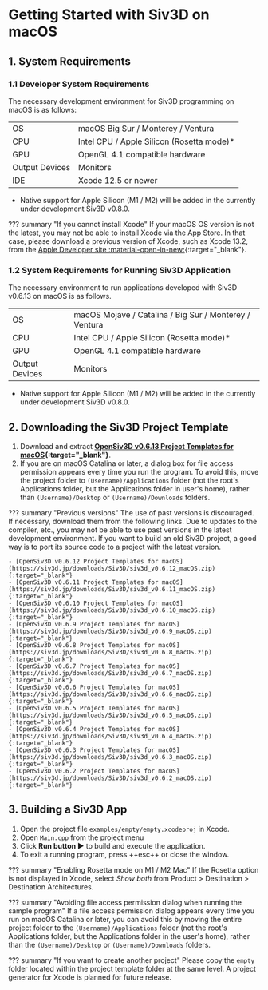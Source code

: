 # Getting Started with Siv3D on macOS

## 1. System Requirements
### 1.1 Developer System Requirements
The necessary development environment for Siv3D programming on macOS is as follows:

|  |  |
|--|--|
| OS | macOS Big Sur / Monterey / Ventura |
| CPU | Intel CPU / Apple Silicon (Rosetta mode)* |
| GPU | OpenGL 4.1 compatible hardware |
| Output Devices | Monitors |
| IDE | Xcode 12.5 or newer |

- Native support for Apple Silicon (M1 / M2) will be added in the currently under development Siv3D v0.8.0.

??? summary "If you cannot install Xcode"
	If your macOS OS version is not the latest, you may not be able to install Xcode via the App Store. In that case, please download a previous version of Xcode, such as Xcode 13.2, from the [Apple Developer site :material-open-in-new:](https://developer.apple.com/download/more/){:target="_blank"}.


### 1.2 System Requirements for Running Siv3D Application
The necessary environment to run applications developed with Siv3D v0.6.13 on macOS is as follows.

|  |  |
|--|--|
| OS | macOS Mojave / Catalina / Big Sur / Monterey / Ventura |
| CPU | Intel CPU / Apple Silicon (Rosetta mode)* |
| GPU | OpenGL 4.1 compatible hardware |
| Output Devices | Monitors |

- Native support for Apple Silicon (M1 / M2) will be added in the currently under development Siv3D v0.8.0.


## 2. Downloading the Siv3D Project Template
1. Download and extract **[OpenSiv3D v0.6.13 Project Templates for macOS](https://siv3d.jp/downloads/Siv3D/siv3d_v0.6.13_macOS.zip){:target="_blank"}**.
1. If you are on macOS Catalina or later, a dialog box for file access permission appears every time you run the program. To avoid this, move the project folder to `(Username)/Applications` folder (not the root's Applications folder, but the Applications folder in user's home), rather than `(Username)/Desktop` or `(Username)/Downloads` folders.

??? summary "Previous versions"
	The use of past versions is discouraged. If necessary, download them from the following links.
	Due to updates to the compiler, etc., you may not be able to use past versions in the latest development environment. If you want to build an old Siv3D project, a good way is to port its source code to a project with the latest version.

	- [OpenSiv3D v0.6.12 Project Templates for macOS](https://siv3d.jp/downloads/Siv3D/siv3d_v0.6.12_macOS.zip){:target="_blank"}
	- [OpenSiv3D v0.6.11 Project Templates for macOS](https://siv3d.jp/downloads/Siv3D/siv3d_v0.6.11_macOS.zip){:target="_blank"}
	- [OpenSiv3D v0.6.10 Project Templates for macOS](https://siv3d.jp/downloads/Siv3D/siv3d_v0.6.10_macOS.zip){:target="_blank"}
	- [OpenSiv3D v0.6.9 Project Templates for macOS](https://siv3d.jp/downloads/Siv3D/siv3d_v0.6.9_macOS.zip){:target="_blank"}
	- [OpenSiv3D v0.6.8 Project Templates for macOS](https://siv3d.jp/downloads/Siv3D/siv3d_v0.6.8_macOS.zip){:target="_blank"}
	- [OpenSiv3D v0.6.7 Project Templates for macOS](https://siv3d.jp/downloads/Siv3D/siv3d_v0.6.7_macOS.zip){:target="_blank"}
	- [OpenSiv3D v0.6.6 Project Templates for macOS](https://siv3d.jp/downloads/Siv3D/siv3d_v0.6.6_macOS.zip){:target="_blank"}
	- [OpenSiv3D v0.6.5 Project Templates for macOS](https://siv3d.jp/downloads/Siv3D/siv3d_v0.6.5_macOS.zip){:target="_blank"}
	- [OpenSiv3D v0.6.4 Project Templates for macOS](https://siv3d.jp/downloads/Siv3D/siv3d_v0.6.4_macOS.zip){:target="_blank"}
	- [OpenSiv3D v0.6.3 Project Templates for macOS](https://siv3d.jp/downloads/Siv3D/siv3d_v0.6.3_macOS.zip){:target="_blank"}
	- [OpenSiv3D v0.6.2 Project Templates for macOS](https://siv3d.jp/downloads/Siv3D/siv3d_v0.6.2_macOS.zip){:target="_blank"}

## 3. Building a Siv3D App
1. Open the project file `examples/empty/empty.xcodeproj` in Xcode.
1. Open `Main.cpp` from the project menu
1. Click **Run button ▶️** to build and execute the application.
1. To exit a running program, press ++esc++ or close the window.


??? summary "Enabling Rosetta mode on M1 / M2 Mac"
	If the Rosetta option is not displayed in Xcode, select *Show both* from Product &gt; Destination &gt; Destination Architectures.

??? summary "Avoiding file access permission dialog when running the sample program"
	If a file access permission dialog appears every time you run on macOS Catalina or later, you can avoid this by moving the entire project folder to the `(Username)/Applications` folder (not the root's Applications folder, but the Applications folder in the user's home), rather than the `(Username)/Desktop` or `(Username)/Downloads` folders.

??? summary "If you want to create another project"
	Please copy the `empty` folder located within the project template folder at the same level. A project generator for Xcode is planned for future release.


